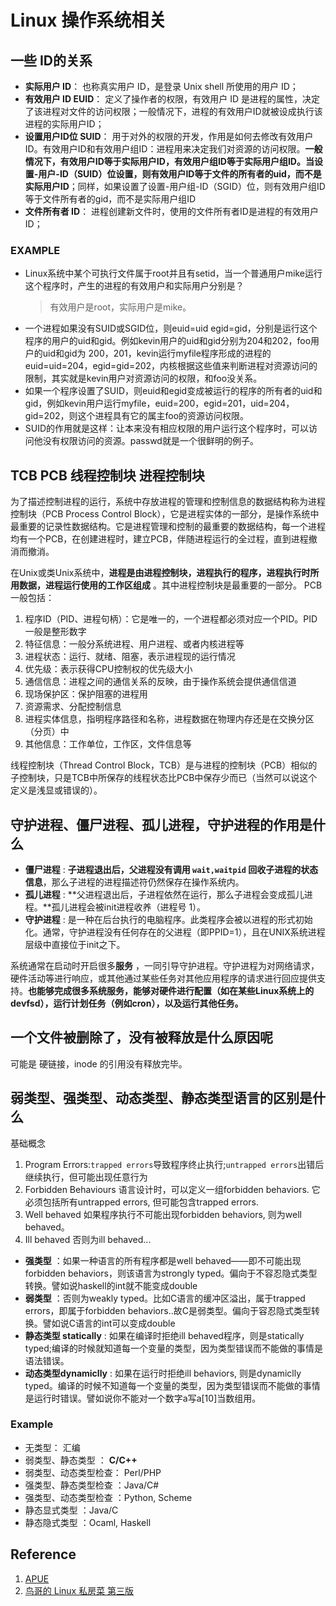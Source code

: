 # Linux 操作系统相关

## 一些 ID的关系

- **实际用户 ID**： 也称真实用户 ID，是登录 Unix shell 所使用的用户 ID；
- **有效用户 ID EUID**： 定义了操作者的权限，有效用户 ID 是进程的属性，决定了该进程对文件的访问权限；一般情况下，进程的有效用户ID就被设成执行该进程的实际用户ID；
- **设置用户ID位 SUID**： 用于对外的权限的开发，作用是如何去修改有效用户ID。有效用户ID和有效用户组ID：进程用来决定我们对资源的访问权限。**一般情况下，有效用户ID等于实际用户ID，有效用户组ID等于实际用户组ID。当设置-用户-ID（SUID）位设置，则有效用户ID等于文件的所有者的uid，而不是实际用户ID**；同样，如果设置了设置-用户组-ID（SGID）位，则有效用户组ID等于文件所有者的gid，而不是实际用户组ID
- **文件所有者 ID**： 进程创建新文件时，使用的文件所有者ID是进程的有效用户ID；

### EXAMPLE

- Linux系统中某个可执行文件属于root并且有setid，当一个普通用户mike运行这个程序时，产生的进程的有效用户和实际用户分别是？
    > 有效用户是root，实际用户是mike。
- 一个进程如果没有SUID或SGID位，则euid=uid egid=gid，分别是运行这个程序的用户的uid和gid。例如kevin用户的uid和gid分别为204和202，foo用户的uid和gid为 200，201，kevin运行myfile程序形成的进程的euid=uid=204，egid=gid=202，内核根据这些值来判断进程对资源访问的限制，其实就是kevin用户对资源访问的权限，和foo没关系。
- 如果一个程序设置了SUID，则euid和egid变成被运行的程序的所有者的uid和gid，例如kevin用户运行myfile，euid=200，egid=201，uid=204，gid=202，则这个进程具有它的属主foo的资源访问权限。
- SUID的作用就是这样：让本来没有相应权限的用户运行这个程序时，可以访问他没有权限访问的资源。passwd就是一个很鲜明的例子。

## TCB PCB 线程控制块 进程控制块

为了描述控制进程的运行，系统中存放进程的管理和控制信息的数据结构称为进程控制块（PCB Process Control Block），它是进程实体的一部分，是操作系统中最重要的记录性数据结构。它是进程管理和控制的最重要的数据结构，每一个进程均有一个PCB，在创建进程时，建立PCB，伴随进程运行的全过程，直到进程撤消而撤消。

在Unix或类Unix系统中，**进程是由进程控制块，进程执行的程序，进程执行时所用数据，进程运行使用的工作区组成** 。其中进程控制块是最重要的一部分。
PCB一般包括：

1. 程序ID（PID、进程句柄）：它是唯一的，一个进程都必须对应一个PID。PID一般是整形数字
2. 特征信息：一般分系统进程、用户进程、或者内核进程等
3. 进程状态：运行、就绪、阻塞，表示进程现的运行情况
4. 优先级：表示获得CPU控制权的优先级大小
5. 通信信息：进程之间的通信关系的反映，由于操作系统会提供通信信道
6. 现场保护区：保护阻塞的进程用
7. 资源需求、分配控制信息
8. 进程实体信息，指明程序路径和名称，进程数据在物理内存还是在交换分区（分页）中
9. 其他信息：工作单位，工作区，文件信息等

线程控制块（Thread Control Block，TCB）是与进程的控制块（PCB）相似的子控制块，只是TCB中所保存的线程状态比PCB中保存少而已（当然可以说这个定义是浅显或错误的）。

## 守护进程、僵尸进程、孤儿进程，守护进程的作用是什么

- **僵尸进程** : **子进程退出后，父进程没有调用 `wait,waitpid` 回收子进程的状态信息**，那么子进程的进程描述符仍然保存在操作系统内。
- **孤儿进程** : **父进程退出后，子进程依然在运行，那么子进程会变成孤儿进程。**孤儿进程会被init进程收养（进程号 1）。
- **守护进程** : 是一种在后台执行的电脑程序。此类程序会被以进程的形式初始化。通常，守护进程没有任何存在的父进程（即PPID=1），且在UNIX系统进程层级中直接位于init之下。

系统通常在启动时开启很多**服务** ，一同引导守护进程。守护进程为对网络请求，硬件活动等进行响应，或其他通过某些任务对其他应用程序的请求进行回应提供支持。**也能够完成很多系统服务，能够对硬件进行配置（如在某些Linux系统上的devfsd），运行计划任务（例如cron），以及运行其他任务。**

## 一个文件被删除了，没有被释放是什么原因呢

可能是 硬链接，inode 的引用没有释放完毕。

## 弱类型、强类型、动态类型、静态类型语言的区别是什么

基础概念

1. Program Errors:`trapped errors`导致程序终止执行;`untrapped errors`出错后继续执行，但可能出现任意行为
2. Forbidden Behaviours 语言设计时，可以定义一组forbidden behaviors. 它必须包括所有untrapped errors, 但可能包含trapped errors.
3. Well behaved 如果程序执行不可能出现forbidden behaviors, 则为well behaved。
4. Ill behaved 否则为ill behaved...

- **强类型** ：如果一种语言的所有程序都是well behaved——即不可能出现forbidden behaviors，则该语言为strongly typed。偏向于不容忍隐式类型转换。譬如说haskell的int就不能变成double
- **弱类型** ：否则为weakly typed。比如C语言的缓冲区溢出，属于trapped errors，即属于forbidden behaviors..故C是弱类型。偏向于容忍隐式类型转换。譬如说C语言的int可以变成double
- **静态类型 statically** : 如果在编译时拒绝ill behaved程序，则是statically typed;编译的时候就知道每一个变量的类型，因为类型错误而不能做的事情是语法错误。
- **动态类型dynamiclly** : 如果在运行时拒绝ill behaviors, 则是dynamiclly typed。编译的时候不知道每一个变量的类型，因为类型错误而不能做的事情是运行时错误。譬如说你不能对一个数字a写a[10]当数组用。

### Example

- 无类型： 汇编
- 弱类型、静态类型 ： **C/C++**
- 弱类型、动态类型检查： Perl/PHP
- 强类型、静态类型检查 ：Java/C#
- 强类型、动态类型检查 ：Python, Scheme
- 静态显式类型 ：Java/C
- 静态隐式类型 ：Ocaml, Haskell

## Reference

1. [APUE](https://item.jd.com/12720738.html)
2. [鸟哥的 Linux 私房菜 第三版](https://item.jd.com/12443890.html)
